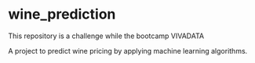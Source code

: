 # wine_prediction
This repository is a challenge while the bootcamp VIVADATA

A project to predict wine pricing by applying machine learning algorithms.